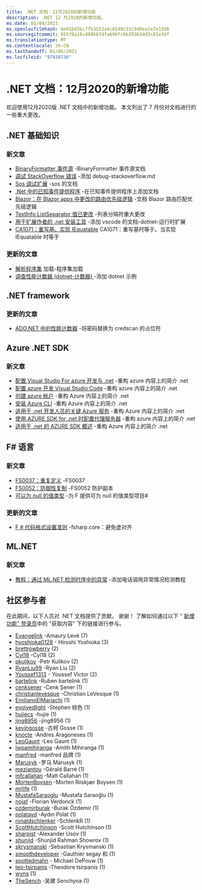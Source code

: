 ```yaml
---
title: .NET 文档：12月2020的新增功能
description: .NET 12 月2020的新增功能。
ms.date: 01/04/2021
ms.openlocfilehash: 6e81b45bc7fb3553a4c6548c31c940ea1e7e13d6
ms.sourcegitcommit: 655f8a16c488567dfa696fc0b293b34d3c81e3df
ms.translationtype: MT
ms.contentlocale: zh-CN
ms.lasthandoff: 01/06/2021
ms.locfileid: "97938736"
---
```

# <a name="net-docs-whats-new-for-december-2020"></a>.NET 文档：12月2020的新增功能

欢迎使用12月2020版 .NET 文档中的新增功能。 本文列出了 7 月份对文档进行的一些重大更改。

## <a name="net-fundamentals"></a>.NET 基础知识

### <a name="new-articles"></a>新文章

- [BinaryFormatter 事件源](../standard/serialization/binaryformatter-event-source.md) -BinaryFormatter 事件源文档
- [调试 StackOverflow 错误](../core/diagnostics/debug-stackoverflow.md) -添加 debug-stackoverflow.md
- [Sos 调试扩展](../core/diagnostics/sos-debugging-extension.md) -sos 的文档
- [.Net 中的已知事件提供程序](../core/diagnostics/well-known-event-providers.md) -在已知事件提供程序上添加文档
- [Blazor：在 Blazor apps 中更改的路由优先级逻辑](../core/compatibility/aspnet-core/5.0/blazor-routing-logic-changed.md) -文档 Blazor 路由匹配优先级逻辑
- [TextInfo ListSeparator 值已更改](../core/compatibility/globalization/5.0/listseparator-value-change.md) -列表分隔符重大更改
- [用于扩展作者的 .net 安装工具](../core/additional-tools/vscode-dotnet-runtime.md) -添加 vscode 的文档-dotnet-运行时扩展
- [CA1071：重写基。实现 IEquatable](../fundamentals/code-analysis/quality-rules/ca1071.md) CA1071：重写基时等于。当实现 IEquatable 时等于

### <a name="updated-articles"></a>更新的文章

- [解析程序集](../standard/assembly/resolve-loads.md) 加载-程序集加载
- [调查性能计数器 (dotnet-计数器) ](../core/diagnostics/dotnet-counters.md) -添加 dotnet 示例

## <a name="net-framework"></a>.NET framework

### <a name="updated-articles"></a>更新的文章

- [ADO.NET 中的性能计数器](../framework/data/adonet/performance-counters.md) -将密码替换为 credscan 的占位符

## <a name="azure-net-sdk"></a>Azure .NET SDK

### <a name="new-articles"></a>新文章

- [配置 Visual Studio For azure 开发与 .net](../azure/configure-visual-studio.md) -重构 azure 内容上的简介 .net
- [配置 azure 开发 Visual Studio Code](../azure/configure-vs-code.md) -重构 azure 内容上的简介 .net
- [创建 azure 帐户](../azure/create-azure-account.md) -重构 Azure 内容上的简介 .net
- [安装 Azure CLI](../azure/install-azure-cli.md) -重构 Azure 内容上的简介 .net
- [适用于 .net 开发人员的关键 Azure 服务](../azure/key-azure-services.md) -重构 Azure 内容上的简介 .net
- [使用 AZURE SDK for .net 时配置代理服务器](../azure/sdk/azure-sdk-configure-proxy.md) -重构 azure 内容上的简介 .net
- [适用于 .net 的 AZURE SDK 概述](../azure/sdk/azure-sdk-for-dotnet.md) -重构 Azure 内容上的简介 .net

## <a name="f-language"></a>F# 语言

### <a name="new-articles"></a>新文章

- [FS0037：重复定义](../fsharp/language-reference/compiler-messages/fs0037.md) -FS0037
- [FS0052：防御性复制](../fsharp/language-reference/compiler-messages/fs0052.md) -FS0052 防护副本
- [可以为 null 的值类型](../fsharp/language-reference/nullable-value-types.md) -为 F 提供可为 null 的值类型项目#

### <a name="updated-articles"></a>更新的文章

- [F # 代码格式设置准则](../fsharp/style-guide/formatting.md) -fsharp.core：避免虚对齐

## <a name="mlnet"></a>ML.NET

### <a name="new-articles"></a>新文章

- [教程：通过 ML.NET 检测时序中的异常](../machine-learning/tutorials/phone-calls-anomaly-detection.md) -添加电话调用异常情况检测教程

## <a name="community-contributors"></a>社区参与者

在此期间，以下人员对 .NET 文档提供了贡献。 谢谢！ 了解如何通过以下 " [新增功能" 登录页](index.yml)中的 "获取内容" 下的链接进行参与。

- [Evangelink](https://github.com/Evangelink) -Amaury Levé (7) 
- [hyoshioka0128](https://github.com/hyoshioka0128) - Hiroshi Yoshioka (3)
- [brettrowberry](https://github.com/brettrowberry) (2) 
- [Cyl18](https://github.com/Cyl18) -Cyl18 (2) 
- [pkulikov](https://github.com/pkulikov) -Petr Kulikov (2) 
- [RyanLiu99](https://github.com/RyanLiu99) -Ryan Liu (2) 
- [Youssef1313](https://github.com/Youssef1313) - Youssef Victor (2)
- [bartelink](https://github.com/bartelink) -Ruben bartelink (1) 
- [cenksener](https://github.com/cenksener) -Cenk Şener (1) 
- [christianlevesque](https://github.com/christianlevesque) -Christian LeVesque (1) 
- [EmilianoElMariachi](https://github.com/EmilianoElMariachi) (1) 
- [evolvedlight](https://github.com/evolvedlight) -Stephen 棕色 (1) 
- [hujiecs](https://github.com/hujiecs) -hujie (1) 
- [jing8956](https://github.com/jing8956) -jing8956 (1) 
- [kevingosse](https://github.com/kevingosse) -古柯 Gosse (1) 
- [knocte](https://github.com/knocte) -Andres Aragoneses (1) 
- [LeoGaunt](https://github.com/LeoGaunt) -Leo Gaunt (1) 
- [lwpamihiranga](https://github.com/lwpamihiranga) -Amith Mihiranga (1) 
- [manfred](https://github.com/manfred-brands) -manfred 品牌 (1) 
- [Marusyk](https://github.com/Marusyk) -罗马 Marusyk (1) 
- [meziantou](https://github.com/meziantou) -Gérald Barré (1) 
- [mfcallahan](https://github.com/mfcallahan) -Matt Callahan (1) 
- [MortenBoysen](https://github.com/MortenBoysen) -Morten Riiskjær Boysen (1) 
- [mrlife](https://github.com/mrlife) (1) 
- [MustafaSaraoglu](https://github.com/MustafaSaraoglu) -Mustafa Saraoğlu (1) 
- [nojaf](https://github.com/nojaf) -Florian Verdonck (1) 
- [ozdemirburak](https://github.com/ozdemirburak) -Burak Özdemir (1) 
- [polatayd](https://github.com/polatayd) -Aydın Polat (1) 
- [ronaldschlenker](https://github.com/ronaldschlenker) -SchlenkR (1) 
- [ScottHutchinson](https://github.com/ScottHutchinson) -Scott Hutchinson (1) 
- [sharpist](https://github.com/sharpist) -Alexander Usov (1) 
- [shunjid](https://github.com/shunjid) -Shunjid Rahman Showrov (1) 
- [skrysmanski](https://github.com/skrysmanski) -Sebastian Krysmanski (1) 
- [smoothdeveloper](https://github.com/smoothdeveloper) -Gauthier segay 和 (1) 
- [spottedmahn](https://github.com/spottedmahn) - Michael DePouw (1)
- [teo-tsirpanis](https://github.com/teo-tsirpanis) -Theodore tsirpanis (1) 
- [wyns](https://github.com/th-wyns) (1) 
- [TheSench](https://github.com/TheSench) -吴建 Senchyna (1) 
